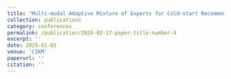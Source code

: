 ```yaml
---
title: "Multi-modal Adaptive Mixture of Experts for Cold-start Recommendation"
collection: publications
category: conferences
permalink: /publication/2024-02-17-paper-title-number-4
excerpt: ''
date: 2025-01-01
venue: 'CIKM'
paperurl: ''
citation: ''
---
```

